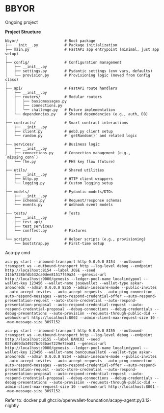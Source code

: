 # BBYOR
Ongoing project


**Project Structure**

```
bbyor/                     # Root package
├── __init__.py            # Package initialization
├── main.py                # FastAPI app entrypoint (minimal, just app setup)
│
├── config/                # Configuration management
│   ├── __init__.py
│   ├── settings.py        # Pydantic settings (env vars, defaults)
│   └── provision.py       # Provisioning logic (moved from Config class)
│
├── api/                   # FastAPI route handlers
│   ├── __init__.py
│   ├── routers/           # Modular routers
│   │   ├── basicmessages.py
│   │   ├── connections.py
│   │   └── challenge.py   # Future implementation
│   └── dependencies.py    # Shared dependencies (e.g., auth, DB)
│
├── contracts/             # Smart contract interactions
│   ├── __init__.py
│   ├── client.py          # Web3.py client setup
│   └── random.py          # `getRandom()` and related logic
│
├── services/              # Business logic
│   ├── __init__.py
│   ├── connections.py     # Connection management (e.g., `missing_conn`)
│   └── fhe.py             # FHE key flow (future)
│
├── utils/                 # Shared utilities
│   ├── __init__.py
│   ├── http.py            # HTTP client wrappers
│   └── logging.py         # Custom logging setup
│
├── models/                # Pydantic models/DTOs
│   ├── __init__.py
│   ├── schemas.py         # Request/response schemas
│   └── events.py          # Webhook event models
│
├── tests/                 # Tests
│   ├── __init__.py
│   ├── test_api/
│   ├── test_services/
│   └── conftest.py        # Fixtures
│
└── scripts/               # Helper scripts (e.g., provisioning)
    └── bootstrap.py       # First-time setup
```

Aca-py cmd

```
aca-py start --inbound-transport http 0.0.0.0 8154  --outbound-transport ws --outbound-transport http --log-level debug --endpoint http://localhost:8154 --label JOSE --seed 315b7328bfdb532ca0dee81517f49a24 --genesis-url http://localhost:9000/genesis --ledger-pool-name localindypool --wallet-key 123456 --wallet-name josewallet --wallet-type askar-anoncreds --admin 0.0.0.0 8255 --admin-insecure-mode --public-invites --auto-accept-invites --auto-accept-requests --auto-ping-connection --auto-respond-messages --auto-respond-credential-offer --auto-respond-presentation-request --auto-store-credential --auto-respond-presentation-proposal --auto-respond-credential-request --auto-respond-credential-proposal --debug-connections --debug-credentials --debug-presentations --auto-provision --requests-through-public-did --webhook-url http://localhost:8002 --admin-client-max-request-size 10 --max-message-size 3097152

aca-py start --inbound-transport http 0.0.0.0 8155  --outbound-transport ws --outbound-transport http --log-level debug --endpoint http://localhost:8155 --label BANCO2 --seed 02fcd69da34927bc93bae7229e73ea81 --genesis-url http://localhost:9000/genesis --ledger-pool-name localindypool --wallet-key 123456 --wallet-name bancoumwallet6 --wallet-type askar-anoncreds --admin 0.0.0.0 8254 --admin-insecure-mode --public-invites --auto-accept-invites --auto-accept-requests --auto-ping-connection --auto-respond-messages --auto-respond-credential-offer --auto-respond-presentation-request --auto-store-credential --auto-respond-presentation-proposal --auto-respond-credential-request --auto-respond-credential-proposal --debug-connections --debug-credentials --debug-presentations --auto-provision --requests-through-public-did --admin-client-max-request-size 10 --webhook-url http://localhost:8001 --max-message-size 3097152 

```


Refer to: docker pull ghcr.io/openwallet-foundation/acapy-agent:py3.12-nightly

<!-- find . -name "*.circom" | xargs -i sed -i 's/pragma circom 2\.0\.0;//g' {} -->
<!-- def string_to_integer(s):
    return int.from_bytes(s.encode(), 'big') -->
<!-- tar -czvf circuit_bundle.tar.gz circuit.wasm circuit.r1cs final.zkey -->

<!-- compile circuit -->
<!--  2307  circom --wasm --r1cs
 2308  snarkjs wtns calculate circuit.wasm input.json witness.wtns
 2309  snarkjs powersoftau new bn128 12 pot12_0000.ptau -v
 2310  snarkjs powersoftau contribute pot12_0000.ptau pot12_0001.ptau
 2311  snarkjs powersoftau contribute pot12_0000.ptau pot12_0001.ptau <<< ASKASaSKAKSDAKDKAKDKAD
 2312  snarkjs powersoftau new bn128 12 pot12_0000.ptau -v
 2313  snarkjs powersoftau contribute pot12_0000.ptau pot12_0001.ptau --name="First contribution" -v
 2314  snarkjs powersoftau prepare phase2 pot12_0001.ptau pot12_final.ptau -v
 2315  snarkjs groth16 setup circuit.r1cs pot12_final.ptau circuit2_0000.zkey
 2316  snarkjs zkey contribute circuit2_0000.zkey circuit2_0001.zkey --name="1st Contributor Name" -v
 2317  snarkjs zkey export verificationkey circuit2_0001.zkey verification_key.json
 2319  snarkjs zkey export solidityverifier circuit2_0001.zkey verifier.sol -->

 <!-- Para provar 
 basta calcular as wtns 
snarkjs groth16 prove circuit2_0001.zkey witness.wtns proof.json public.json
snarkjs wtns calculate circuit.wasm input.json witness.wtns
 snarkjs generatecall
  -->

<!-- decode hex
decoded_values = [int(x, 16) for x in values]

for value in decoded_values:
    print(value)
 -->

 <!-- snarkjs wtns calculate circuit.wasm input.json witness.wtns &&  snarkjs groth16 prove circuit2_0001.zkey witness.wtns proof.json public.json -->